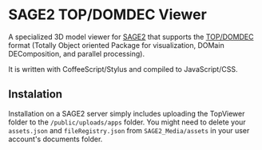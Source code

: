 # SAGE2 TOP/DOMDEC Viewer

A specialized 3D model viewer for [SAGE2](https://bitbucket.org/sage2/sage2) that supports the [TOP/DOMDEC](https://www.nas.nasa.gov/assets/pdf/techreports/1993/rnr-93-011.pdf) format (Totally Object oriented Package for visualization, DOMain DEComposition, and parallel processing).

It is written with CoffeeScript/Stylus and compiled to JavaScript/CSS.

## Instalation

Installation on a SAGE2 server simply includes uploading the TopViewer folder to the `/public/uploads/apps` folder. You might need to delete your `assets.json` and `fileRegistry.json` from `SAGE2_Media/assets` in your user account's documents folder.
